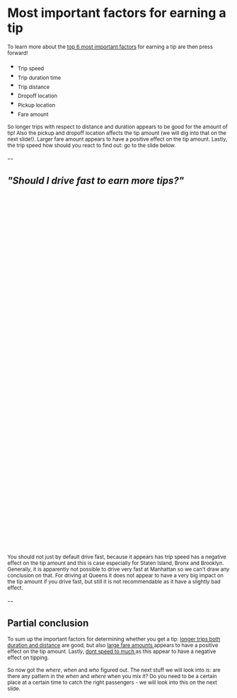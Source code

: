 # Most important factors for earning a tip 


<sub>To learn more about the <u>top 6 most important factors</u> for earning a tip are then press forward!</sub> 
+ <sub>Trip speed</sub>
+ <sub>Trip duration time</sub>
+ <sub>Trip distance </sub>
+ <sub>Dropoff location</sub>
+ <sub>Pickup location</sub>
+ <sub>Fare amount</sub>


<sub>So longer trips with respect to distance and duration appears to be good for the amount of tip! Also the pickup and dropoff location affects the tip amount (we will dig into that on the next slide!). Larger fare amount appears to have a positive effect on the tip amount. Lastly, the trip speed how should you react to find out: go to the slide below. </sub>

--


## *"Should I drive fast to earn more tips?"*
<iframe data-src="images/tip_vs_speed.html" 
        sandbox="allow-same-origin allow-scripts" 
        width="1500" 
        height="800" 
        scrolling="no" 
        seamless="seamless" 
        frameborder="0">
        </iframe>

<sub>You should not just by default drive fast, because it appears has trip speed has a negative effect on the tip amount and this is case especially for Staten Island, Bronx and Brooklyn. Generally, it is apparently not possible to drive very fast at Manhattan so we can't draw any conclusion on that. For driving at Queens it does not appear to have a very big impact on the tip amount if you drive fast, but still it is not recommendable as it have a slightly bad effect. </sub>


--

## Partial conclusion

<sub> To sum up the important factors for determining whether you get a tip: <u> longer trips both duration and distance</u> are good, but also <u> large fare amounts </u> appears to have a positive effect on the tip amount. Lastly, <u> dont speed to much </u> as this appear to have a negative effect on tipping.</sub>

<sub>So now got the *where*, *when* and *who* figured out. The next stuff we will look into is: are there any pattern in the *when* and *where* when you mix it? Do you need to be a certain place at a certain time to catch the right passengers - we will look into this on the next slide. </sub>

